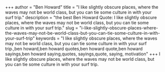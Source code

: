 +++
author = "Ben Howard"
title = "I like slightly obscure places, where the waves may not be world class, but you can tie some culture in with your surf trip."
description = "the best Ben Howard Quote: I like slightly obscure places, where the waves may not be world class, but you can tie some culture in with your surf trip."
slug = "i-like-slightly-obscure-places-where-the-waves-may-not-be-world-class-but-you-can-tie-some-culture-in-with-your-surf-trip"
keywords = "I like slightly obscure places, where the waves may not be world class, but you can tie some culture in with your surf trip.,ben howard,ben howard quotes,ben howard quote,ben howard sayings,ben howard saying,quotes, sayings,quote, saying, motivation"
+++
I like slightly obscure places, where the waves may not be world class, but you can tie some culture in with your surf trip.
